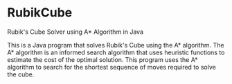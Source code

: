 # RubikCube
Rubik's Cube Solver using A* Algorithm in Java

This is a Java program that solves Rubik's Cube using the A* algorithm. The A* algorithm is an informed search algorithm that uses heuristic functions to estimate the cost of the optimal solution. This program uses the A* algorithm to search for the shortest sequence of moves required to solve the cube.
